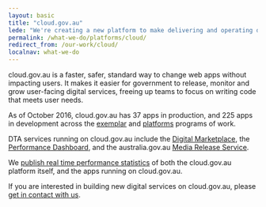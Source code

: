 ```yaml
---
layout: basic
title: "cloud.gov.au"
lede: "We're creating a new platform to make delivering and operating digital services easier."
permalink: /what-we-do/platforms/cloud/
redirect_from: /our-work/cloud/
localnav: what-we-do
---
```


cloud.gov.au is a faster, safer, standard way to change web apps without impacting users. It makes it easier for government to release, monitor and grow user-facing digital services, freeing up teams to focus on writing code that meets user needs.

As of October 2016, cloud.gov.au has 37 apps in production, and 225 apps in development across the [exemplar](/what-we-do/exemplars/) and [platforms](/what-we-do/platforms/) programs of work.

DTA services running on cloud.gov.au include the [Digital Marketplace](/what-we-do/platforms/marketplace/), the [Performance Dashboard](/what-we-do/platforms/performance/), and the australia.gov.au [Media Release Service](https://media.australia.gov.au).

We [publish real time performance statistics](http://status.cloud.gov.au) of both the cloud.gov.au platform itself, and the apps running on cloud.gov.au.

If you are interested in building new digital services on cloud.gov.au, please [get in contact with us](mailto:support@cloud.gov.au).
